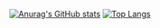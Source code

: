 [![Anurag's GitHub stats](https://github-readme-stats.vercel.app/api?username=yuzua&count_private=true&theme=tokyonight&show_icons=true)](https://github.com/anuraghazra/github-readme-stats)
[![Top Langs](https://github-readme-stats.vercel.app/api/top-langs/?username=yuzua&langs_count=8&hide=javascript,jupyter%20notebook,php,Blade,html,css&count_private=true&theme=tokyonight)](https://github.com/anuraghazra/github-readme-stats)
